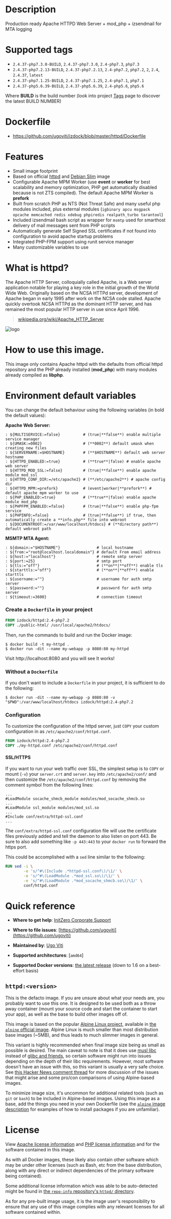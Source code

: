 # Description
Production ready Apache HTTPD Web Server + mod_php + izsendmail for MTA logging

# Supported tags
-	`2.4.37-php7.3.0-BUILD`, `2.4.37-php7.3.0`, `2.4-php7.3`, `php7.3`
-	`2.4.37-php7.2.13-BUILD`, `2.4.37-php7.2.13`, `2.4-php7.2`, `php7.2`, `2`, `2.4`, `2.4.37`, `latest`
-	`2.4.37-php7.1.25-BUILD`, `2.4.37-php7.1.25`, `2.4-php7.1`, `php7.1`
-	`2.4.37-php5.6.39-BUILD`, `2.4.37-php5.6.39`, `2.4-php5.6`, `php5.6`

Where **BUILD** is the build number (look into project [Tags](tags/) page to discover the latest BUILD NUMBER)

# Dockerfile
- https://github.com/ugoviti/izdock/blob/master/httpd/Dockerfile

# Features
- Small image footprint
- Based on official [httpd](/_/httpd/) and [Debian Slim](/_/debian/) image
- Configurable Apache MPM Worker (use **event** or **worker** for best scalability and memory optimization, PHP get automatically disabled because is not ZTS compiled). The default Apache MPM Worker is **prefork**
- Built from scratch PHP as NTS (Not Threat Safe) and many useful php modules included, plus external modules (`igbinary apcu msgpack opcache memcached redis xdebug phpiredis realpath_turbo tarantool`)
- Included izsendmail bash script as wrapper for `msmtp` used for smarthost delivery of mail messages sent from PHP scripts
- Automatically generate Self Signed SSL certificates if not found into configuration to avoid apache startup problems
- Integrated PHP-FPM support using runit service manager
- Many customizable variables to use

# What is httpd?

The Apache HTTP Server, colloquially called Apache, is a Web server application notable for playing a key role in the initial growth of the World Wide Web. Originally based on the NCSA HTTPd server, development of Apache began in early 1995 after work on the NCSA code stalled. Apache quickly overtook NCSA HTTPd as the dominant HTTP server, and has remained the most popular HTTP server in use since April 1996.

> [wikipedia.org/wiki/Apache_HTTP_Server](http://en.wikipedia.org/wiki/Apache_HTTP_Server)

![logo](https://www.apache.org/img/asf_logo.png)

# How to use this image.

This image only contains Apache httpd with the defaults from official httpd repository and the PHP already installed (**mod_php**) with many modules already compiled as **libphp**.

# Environment default variables

You can change the default behaviour using the following variables (in bold the default values):

**Apache Web Server:**
```
: ${MULTISERVICE:=false}          # (true|**false**) enable multiple service manager
: ${UMASK:=0002}                  # (**0002**) default umask when creating new files
: ${SERVERNAME:=$HOSTNAME}        # (**$HOSTNAME**) default web server hostname
: ${HTTPD_ENABLED:=true}          # (**true**|false) # enable apache web server
: ${HTTPD_MOD_SSL:=false}         # (true|**false**) enable apache module mod_ssl
: ${HTTPD_CONF_DIR:=/etc/apache2} # (**/etc/apache2**) # apache config dir
: ${HTTPD_MPM:=prefork}           # (event|worker|**prefork**) # default apache mpm worker to use
: ${PHP_ENABLED:=true}            # (**true**|false) enable apache module mod_php
: ${PHPFPM_ENABLED:=false}        # (true|**false**) enable php-fpm service
: ${PHPINFO:=false}               # (true|**false**) if true, then automatically create a **info.php** file into webroot
: ${DOCUMENTROOT:=/var/www/localhost/htdocs} # (**directory path**) default webroot path
```

**MSMTP MTA Agent:**
```
: ${domain:="$HOSTNAME"}                # local hostname
: ${from:="root@localhost.localdomain"} # default From email address
: ${host:="localhost"}                  # remote smtp server
: ${port:=25}                           # smtp port
: ${tls:="off"}                         # (**on**|**off**) enable tls
: ${starttls:="off"}                    # (**on**|**off**) enable starttls
: ${username:=""}                       # username for auth smtp server
: ${password:=""}                       # password for auth smtp server
: ${timeout:=3600}                      # connection timeout
```

### Create a `Dockerfile` in your project

```dockerfile
FROM izdock/httpd:2.4-php7.2
COPY ./public-html/ /usr/local/apache2/htdocs/
```

Then, run the commands to build and run the Docker image:

```console
$ docker build -t my-httpd .
$ docker run -dit --name my-webapp -p 8080:80 my-httpd
```

Visit http://localhost:8080 and you will see It works!

### Without a `Dockerfile`

If you don't want to include a `Dockerfile` in your project, it is sufficient to do the following:

```console
$ docker run -dit --name my-webapp -p 8080:80 -v "$PWD":/var/www/localhost/htdocs izdock/httpd:2.4-php7.2
```

### Configuration

To customize the configuration of the httpd server, just `COPY` your custom configuration in as `/etc/apache2/conf/httpd.conf`.

```dockerfile
FROM izdock/httpd:2.4-php7.2
COPY ./my-httpd.conf /etc/apache2/conf/httpd.conf
```

#### SSL/HTTPS

If you want to run your web traffic over SSL, the simplest setup is to `COPY` or mount (`-v`) your `server.crt` and `server.key` into `/etc/apache2/conf/` and then customize the `/etc/apache2/conf/httpd.conf` by removing the comment symbol from the following lines:

```apacheconf
...
#LoadModule socache_shmcb_module modules/mod_socache_shmcb.so
...
#LoadModule ssl_module modules/mod_ssl.so
...
#Include conf/extra/httpd-ssl.conf
...
```

The `conf/extra/httpd-ssl.conf` configuration file will use the certificate files previously added and tell the daemon to also listen on port 443. Be sure to also add something like `-p 443:443` to your `docker run` to forward the https port.

This could be accomplished with a `sed` line similar to the following:

```dockerfile
RUN sed -i \
		-e 's/^#\(Include .*httpd-ssl.conf\)/\1/' \
		-e 's/^#\(LoadModule .*mod_ssl.so\)/\1/' \
		-e 's/^#\(LoadModule .*mod_socache_shmcb.so\)/\1/' \
		conf/httpd.conf
```

# Quick reference

-	**Where to get help**:
	[InitZero Corporate Support](https://www.initzero.it/)

-	**Where to file issues**:
	[https://github.com/ugoviti](https://github.com/ugoviti)

-	**Maintained by**:
	[Ugo Viti](https://github.com/ugoviti)

-	**Supported architectures**:
	[`amd64`]

-	**Supported Docker versions**:
	[the latest release](https://github.com/docker/docker-ce/releases/latest) (down to 1.6 on a best-effort basis)

## `httpd:<version>`

This is the defacto image. If you are unsure about what your needs are, you probably want to use this one. It is designed to be used both as a throw away container (mount your source code and start the container to start your app), as well as the base to build other images off of.

This image is based on the popular [Alpine Linux project](http://alpinelinux.org), available in [the `alpine` official image](https://hub.docker.com/_/alpine). Alpine Linux is much smaller than most distribution base images (~5MB), and thus leads to much slimmer images in general.

This variant is highly recommended when final image size being as small as possible is desired. The main caveat to note is that it does use [musl libc](http://www.musl-libc.org) instead of [glibc and friends](http://www.etalabs.net/compare_libcs.html), so certain software might run into issues depending on the depth of their libc requirements. However, most software doesn't have an issue with this, so this variant is usually a very safe choice. See [this Hacker News comment thread](https://news.ycombinator.com/item?id=10782897) for more discussion of the issues that might arise and some pro/con comparisons of using Alpine-based images.

To minimize image size, it's uncommon for additional related tools (such as `git` or `bash`) to be included in Alpine-based images. Using this image as a base, add the things you need in your own Dockerfile (see the [`alpine` image description](https://hub.docker.com/_/alpine/) for examples of how to install packages if you are unfamiliar).

# License

View [Apache license information](https://www.apache.org/licenses/) and [PHP license information](http://php.net/license/index.php) and for the software contained in this image.

As with all Docker images, these likely also contain other software which may be under other licenses (such as Bash, etc from the base distribution, along with any direct or indirect dependencies of the primary software being contained).

Some additional license information which was able to be auto-detected might be found in [the `repo-info` repository's `httpd/` directory](https://github.com/docker-library/repo-info/tree/master/repos/httpd).

As for any pre-built image usage, it is the image user's responsibility to ensure that any use of this image complies with any relevant licenses for all software contained within.
